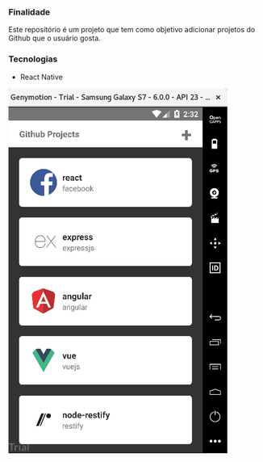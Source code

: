 ### Finalidade

Este repositório é um projeto que tem como objetivo adicionar projetos do Github que o usuário gosta.

### Tecnologias

- React Native

![Alt Printscreen](view.png?raw=true "Github")
